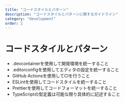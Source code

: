 ```yaml
---
title: "コードスタイルとパターン"
description: "コードスタイルとパターンに関するガイドライン"
category: "development"
order: 2
---
```


# コードスタイルとパターン

- .devcontainerを使用して開発環境を統一すること
- .editorconfigを使用してエディタの設定を統一すること
- GitHub Actionsを使用してCIを行うこと
- ESLintを使用してコードスタイルを統一すること
- Prettierを使用してコードフォーマットを統一すること
- TypeScriptの型定義は可能な限り具体的に記述すること
